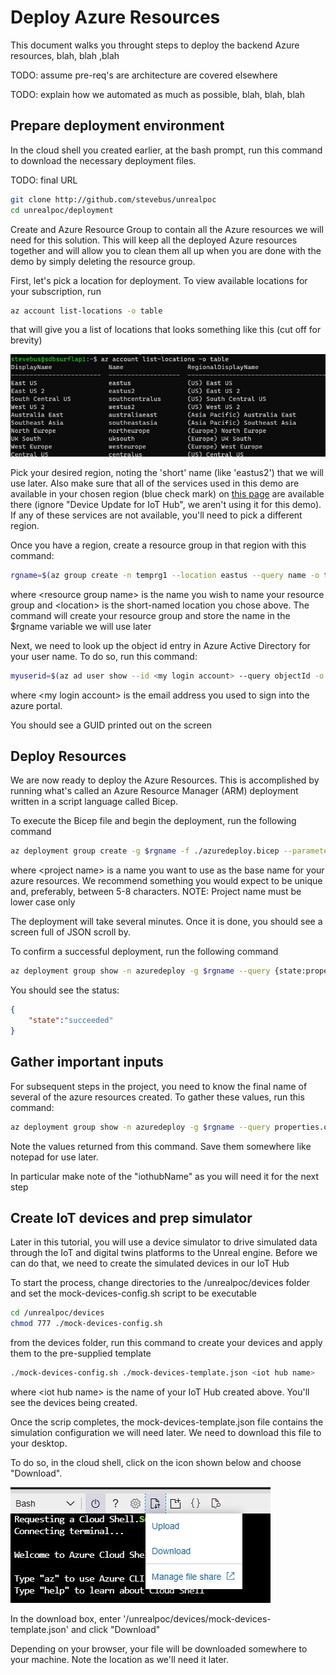 # Deploy Azure Resources

This document walks you throught steps to deploy the backend Azure resources, blah, blah ,blah

TODO:   assume pre-req's are architecture are covered elsewhere

TODO:  explain how we automated as much as possible, blah, blah, blah

## Prepare deployment environment

In the cloud shell you created earlier, at the bash prompt, run this command to download the necessary deployment files.

TODO:  final URL

``` bash
git clone http://github.com/stevebus/unrealpoc
cd unrealpoc/deployment
```

Create and Azure Resource Group to contain all the Azure resources we will need for this solution. This will keep all the deployed Azure resources together and will allow you to clean them all up when you are done with the demo by simply deleting the resource group.

First, let's pick a location for deployment.  To view available locations for your subscription, run

``` bash
az account list-locations -o table
```

that will give you a list of locations that looks something like this (cut off for brevity)

![azure locations](../media/azure-locations.jpg)

Pick your desired region, noting the 'short' name (like 'eastus2') that we will use later.  Also make sure that all of the services used in this demo are available in your chosen region (blue check mark) on [this page](https://azure.microsoft.com/en-us/global-infrastructure/services/?products=functions,signalr-service,digital-twins,event-grid,iot-hub&regions=us-east,us-east-2,us-central,us-north-central,us-south-central,us-west-central,us-west,us-west-2,asia-pacific-east,asia-pacific-southeast,europe-north,europe-west) are available there (ignore "Device Update for IoT Hub", we aren't using it for this demo).  If any of these services are not available, you'll need to pick a different region.

Once you have a region, create a resource group in that region with this command:

```bash
rgname=$(az group create -n temprg1 --location eastus --query name -o tsv) && echo $rgname
```

where \<resource group name> is the name you wish to name your resource group and \<location> is the short-named location you chose above.  The command will create your resource group and store the name in the $rgname variable we will use later

Next, we need to look up the object id entry in Azure Active Directory for your user name.  To do so, run this command:

``` bash
myuserid=$(az ad user show --id <my login account> --query objectId -o tsv) && echo $myuserid
```

where \<my login account> is the email address you used to sign into the azure portal.

You should see a GUID printed out on the screen

## Deploy Resources

We are now ready to deploy the Azure Resources. This is accomplished by running what's called an Azure Resource Manager (ARM) deployment written in a script language called Bicep.

To execute the Bicep file and begin the deployment, run the following command

```bash
az deployment group create -g $rgname -f ./azuredeploy.bicep --parameters projectName=<project name> userId=$myuserid
```

where \<project name> is a name you want to use as the base name for your azure resources. We recommend something you would expect to be unique and, preferably, between 5-8 characters.  NOTE: Project name must be lower case only

The deployment will take several minutes.  Once it is done, you should see a screen full of JSON scroll by.

To confirm a successful deployment, run the following command

```bash
az deployment group show -n azuredeploy -g $rgname --query {state:properties.provisioningState}
```

You should see the status:

```json
{
    "state":"succeeded"
}
```

## Gather important inputs

For subsequent steps in the project, you need to know the final name of several of the azure resources created.  To gather these values, run this command:

```bash
az deployment group show -n azuredeploy -g $rgname --query properties.outputs.importantInfo.value
```

Note the values returned from this command. Save them somewhere like notepad for use later.

In particular make note of the "iothubName" as you will need it for the next step

## Create IoT devices and prep simulator

Later in this tutorial, you will use a device simulator to drive simulated data through the IoT and digital twins platforms to the Unreal engine. Before we can do that, we need to create the simulated devices in our IoT Hub

To start the process, change directories to the /unrealpoc/devices folder and set the mock-devices-config.sh script to be executable

```bash
cd /unrealpoc/devices
chmod 777 ./mock-devices-config.sh
```

from the devices folder, run this command to create your devices and apply them to the pre-supplied template

``` bash
./mock-devices-config.sh ./mock-devices-template.json <iot hub name>
```

where \<iot hub name> is the name of your IoT Hub created above.  You'll see the devices being created.

Once the scrip completes, the mock-devices-template.json file contains the simulation configuration we will need later. We need to download this file to your desktop.

To do so, in the cloud shell, click on the icon shown below and choose "Download".

![file download](../media/azure-upload-download.jpg)

In the download box, enter '/unrealpoc/devices/mock-devices-template.json' and click "Download"

Depending on your browser, your file will be downloaded somewhere to your machine.  Note the location as we'll need it later.
